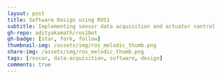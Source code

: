 ```yaml
---
layout: post
title: Software Design using ROS1
subtitle: Implementing sensor data acquisition and actuator control
gh-repo: adityakamath/ros1bot
gh-badge: [star, fork, follow]
thumbnail-img: /assets/img/ros_melodic_thumb.png
share-img: /assets/img/ros_melodic_thumb.png
tags: [roscar, data-acquisition, software, design]
comments: true
---
```

